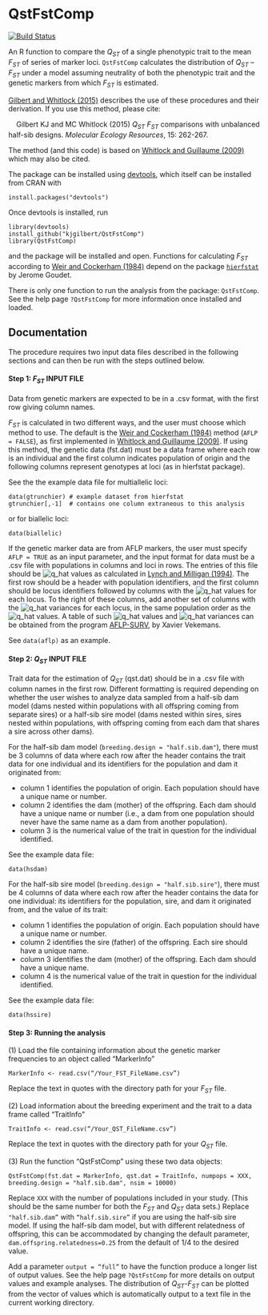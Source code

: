 # QstFstComp

[![Build Status](https://travis-ci.org/kjgilbert/QstFstComp.png?branch=master)](https://travis-ci.org/kjgilbert/QstFstComp)

An R function to compare the *Q<sub>ST</sub>* of a single phenotypic trait to the mean *F<sub>ST</sub>* of series of marker loci. `QstFstComp` calculates the distribution of *Q<sub>ST</sub>* – *F<sub>ST</sub>* under a model assuming neutrality of both the phenotypic trait and the genetic markers from which *F<sub>ST</sub>* is estimated.

[Gilbert and Whitlock (2015)](http://onlinelibrary.wiley.com/doi/10.1111/1755-0998.12303/abstract) describes the use of these procedures and their derivation. If you use this method, please cite:

&nbsp;&nbsp;&nbsp; Gilbert KJ and MC Whitlock (2015) *Q<sub>ST</sub>* *F<sub>ST</sub>* comparisons with unbalanced half-sib designs. *Molecular Ecology Resources*, 15: 262-267.

The method (and this code) is based on [Whitlock and Guillaume (2009)](http://www.genetics.org/content/183/3/1055) which may also be cited.


The package can be installed using [devtools](https://github.com/hadley/devtools), which itself can be installed from CRAN with

```
install.packages("devtools")
```

Once devtools is installed, run

```
library(devtools)
install_github("kjgilbert/QstFstComp")
library(QstFstComp)
```
and the package will be installed and open. Functions for calculating *F<sub>ST</sub>* according to [Weir and Cockerham (1984)](http://www.jstor.org/discover/10.2307/2408641?uid=2&uid=4&sid=21104217684983) depend on the package [`hierfstat`](http://cran.r-project.org/web/packages/hierfstat/index.html) by Jerome Goudet.
<!-- or can alternatively be installed with devtools::install github("kjgilbert/QstFstComp") where there should be an underscore between "install" and "github"-->

There is only one function to run the analysis from the package: `QstFstComp`.  See the help page `?QstFstComp` for more information once installed and loaded.


## Documentation

The procedure requires two input data files described in the following sections and can then be run with the steps outlined below. 

#### Step 1: *F<sub>ST</sub>* INPUT FILE
Data from genetic markers are expected to be in a .csv format, with the first row giving column names.

*F<sub>ST</sub>* is calculated in two different ways, and the user must choose which method to use. The default is the [Weir and Cockerham (1984)](http://www.jstor.org/discover/10.2307/2408641?uid=2&uid=4&sid=21104217684983) method (`AFLP = FALSE`), as first implemented in [Whitlock and Guillaume (2009)](http://www.genetics.org/content/183/3/1055). If using this method, the genetic data (fst.dat) must be a data frame where each row is an individual and the first column indicates population of origin and the following columns represent genotypes at loci (as in hierfstat package). 

See the the example data file for multiallelic loci: 
```
data(gtrunchier) # example dataset from hierfstat 
gtrunchier[,-1]  # contains one column extraneous to this analysis
``` 
or for biallelic loci:
```
data(biallelic)
```

If the genetic marker data are from AFLP markers, the user must specify `AFLP = TRUE` as an input parameter, and the input format for data must be a .csv file with populations in columns and loci in rows. The entries of this file should be ![q_hat](https://github.com/kjgilbert/QstFstComp/raw/master/q_hat.png) values as calculated in [Lynch and Milligan (1994)](http://www.indiana.edu/~lynchlab/PDF/Lynch63.pdf). The first row should be a header with population identifiers, and the first column should be locus identifiers followed by columns with the ![q_hat](https://github.com/kjgilbert/QstFstComp/raw/master/q_hat.png) values for each locus. To the right of these columns, add another set of columns with the ![q_hat](https://github.com/kjgilbert/QstFstComp/raw/master/q_hat.png) variances for each locus, in the same population order as the ![q_hat](https://github.com/kjgilbert/QstFstComp/raw/master/q_hat.png) values. A table of such ![q_hat](https://github.com/kjgilbert/QstFstComp/raw/master/q_hat.png) values and ![q_hat](https://github.com/kjgilbert/QstFstComp/raw/master/q_hat.png) variances can be obtained from the program [AFLP-SURV](http://www.ulb.ac.be/sciences/lagev/aflp-surv.html), by Xavier Vekemans. 

See `data(aflp)` as an example.

#### Step 2: *Q<sub>ST</sub>* INPUT FILE

Trait data for the estimation of *Q<sub>ST</sub>* (qst.dat) should be in a .csv file with column names in the first row. Different formatting is required depending on whether the user wishes to analyze data sampled from a half-sib dam model (dams nested within populations with all offspring coming from separate sires) or a half-sib sire model (dams nested within sires, sires nested within populations, with offspring coming from each dam that shares a sire across other dams).

For the half-sib dam model (`breeding.design = "half.sib.dam"`), there must be 3 columns of data where each row after the header contains the trait data for one individual and its identifiers for the population and dam it originated from:
- column 1 identifies the population of origin. 	Each population should have a unique name or number.
- column 2 identifies the dam (mother) of the offspring. Each dam should have a unique name or number (i.e., a dam from one population should never have the same name as a dam from another population).
- column 3 is the numerical value of the trait in question for the individual identified.

See the example data file:
```
data(hsdam)
```

For the half-sib sire model (`breeding.design = "half.sib.sire"`), there must be 4 columns of data where each row after the header contains the data for one individual: its identifiers for the population, sire, and dam it originated from, and the value of its trait:
- column 1 identifies the population of origin. Each population should have a unique name or number.
- column 2 identifies the sire (father) of the offspring. Each sire should have a unique name.
- column 3 identifies the dam (mother) of the offspring. Each dam should have a unique name.
- column 4 is the numerical value of the trait in question for the individual identified.

See the example data file:
```
data(hssire)
```


#### Step 3: Running the analysis

(1) Load the file containing information about the genetic marker frequencies to an object called  “MarkerInfo”

```
MarkerInfo <- read.csv(“/Your_FST_FileName.csv”) 
```

Replace the text in quotes with the directory path for your *F<sub>ST</sub>* file.

(2) Load information about the breeding experiment and the trait to a data frame called “TraitInfo"

```
TraitInfo <- read.csv(“/Your_QST_FileName.csv”) 
```

Replace the text in quotes with the directory path for your *Q<sub>ST</sub>* file.

(3) Run the function “QstFstComp” using these two data objects: 

```
QstFstComp(fst.dat = MarkerInfo, qst.dat = TraitInfo, numpops = XXX, breeding.design = "half.sib.dam", nsim = 10000)
```

Replace `XXX` with the number of populations included in your study. (This should be the same number for both the *F<sub>ST</sub>* and *Q<sub>ST</sub>* data sets.) Replace `"half.sib.dam”` with `“half.sib.sire”` if you are using the half-sib sire model. If using the half-sib dam model, but with different relatedness of offspring, this can be accommodated by changing the default parameter, `dam.offspring.relatedness=0.25` from the default of 1/4 to the desired value.

Add a parameter `output = “full”` to have the function produce a longer list of output values. See the help page `?QstFstComp` for more details on output values and example analyses. The distribution of *Q<sub>ST</sub>*-*F<sub>ST</sub>* can be plotted from the vector of values which is automatically output to a text file in the current working directory.

